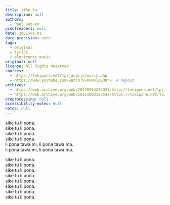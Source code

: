 ```yaml
---
title: sike tu
description: null
authors:
  - Paul Goguen
proofreaders: null
date: 2001-01-01
date-precision: none
tags:
  - original
  - lyrics
  - electronic music
original: null
license: All Rights Reserved
sources:
  - https://tokipona.net/tp/janpije/music.php
  - https://www.youtube.com/watch?v=mkNvlqEM8rk  # Repost
archives:
  - https://web.archive.org/web/20170914235923/http://tokipona.net/tp/janpije/music/siketu.mp3
  - https://web.archive.org/web/20151003153542/https://tokipona.net/tp/janpije/music.php
preprocessing: null
accessibility-notes: null
notes: null
---
```


sike tu li pona.  \
sike tu li pona.  \
sike tu li pona.  \
sike tu li pona.  \
li pona tawa mi, li pona tawa ma.  \
li pona tawa mi, li pona tawa ma.

sike tu li pona.  \
sike tu li pona.  \
sike tu li pona.  \
sike tu li pona.  \
sike tu li pona.  \
sike tu li pona.  \
sike tu li pona.  \
sike tu li pona.
